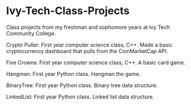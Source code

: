 # Ivy-Tech-Class-Projects
Class projects from my freshman and sophomore years at Ivy Tech Community College.

Crypto Puller: First year computer science class, C++. Made a basic cryptocurrency dashboard that pulls from the CoinMarketCap API.

Five Crowns: First year computer science class, C++. A basic card game.

Hangman: First year Python class. Hangman the game.

BinaryTree: First year Python class. Binary tree data structure.

LinkedList: First year Python class. Linked list data structure.
